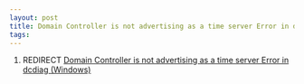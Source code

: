 ```yaml
---
layout: post 
title: Domain Controller is not advertising as a time server Error in dcdiag (Windows
tags: 
---
```


1.  REDIRECT [Domain Controller is not advertising as a time server
    Error in dcdiag
    (Windows)](Domain_Controller_is_not_advertising_as_a_time_server_Error_in_dcdiag_(Windows) "wikilink")
